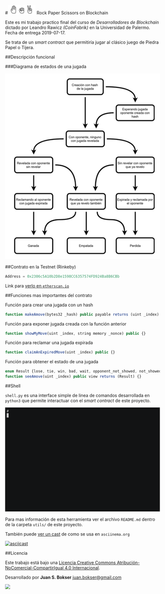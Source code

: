 
#![](images/logo.jpg) Rock Paper Scissors on Blockchain

Este es mi trabajo practico final del curso de *Desarrolladores de Blockchain* dictado por Leandro Rawicz *(CoinFabrik)* en la Universidad de Palermo. Fecha de entrega 2019-07-17.

Se trata de un *smart contract* que permitiría jugar al clásico juego de Piedra Papel o Tijera.



##Descripción funcional








###Diagrama de estados de una jugada

 ![](images/move_state.jpg)



##Contrato en la Testnet (Rinkeby)

```python
Address = 0x2306c5A10b2D8e1598CC6357574FD924Ba8B6CBb
```

Link para [verlo en `etherscan.io`](https://rinkeby.etherscan.io/address/0x2306c5a10b2d8e1598cc6357574fd924ba8b6cbb#contracts) 



##Funciones mas importantes del contrato

Función para crear una jugada con un hash
```javascript
function makeAmove(bytes32 _hash) public payable returns (uint _index) {}
```
Función para exponer jugada creada con la función anterior
```javascript
function showMyMove(uint _index, string memory _nonce) public {}
```
Función para reclamar una jugada expirada 
```javascript
function claimAnExpiredMove(uint _index) public {}
```
Función para obtener el estado de una jugada
```javascript
enum Result {lose, tie, win, bad, wait, opponent_not_showed, not_showed}
function seeAmove(uint _index) public view returns (Result) {}
```



##Shell

`shell.py` es una interface simple de linea de comandos desarrollada en `python3` que permite interactuar con el *smart contract* de este proyecto. 

 ![](utils/images/shell.gif)

Para mas información de esta herramienta ver el archivo `README.md` dentro de la carpeta `utils/` de este proyecto.

También puede [ver un cast](https://asciinema.org/a/3hfOdEYTRXyxszLmYa0XXETc3) de como se usa en `asciinema.org`

[![asciicast](https://asciinema.org/a/3hfOdEYTRXyxszLmYa0XXETc3.svg)](https://asciinema.org/a/3hfOdEYTRXyxszLmYa0XXETc3)



##Licencia

Este trabajo está bajo una [Licencia Creative Commons Atribución-NoComercial-CompartirIgual 4.0 Internacional](http://creativecommons.org/licenses/by-nc-sa/4.0/).

Desarrollado por **Juan S. Bokser** [<juan.bokser@gmail.com>](mailto:juan.bokser@gmail.com)

 ![](https://i.creativecommons.org/l/by-nc-sa/4.0/88x31.png)

